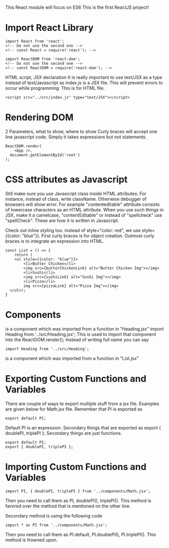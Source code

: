 This React module will focus on ES6
This is the first ReactJS project!


Import React Library
===
```
import React from 'react';
<!-- Do not use the second one -->
<!-- const React = require('react'); -->

import ReactDOM from 'react-dom';
<!-- Do not use the second one -->
<!-- const ReactDOM = require('react-dom'); -->
```
HTML script, JSX declaration
It is really important to use text/JSX as a type instead of text/Javascript as index.js is a JSX file.
This will prevent errors to occur while programming. This is for HTML file.
```
<script src="../src/index.js" type="text/JSX"></script>
```

Rendering DOM
===
2 Parameters, what to show, where to show
Curly braces will accept one line javascript code.
Simply it takes expressions but not statements.

```
ReactDOM.render(
    <App />, 
  document.getElementById('root')
);
```

CSS attributes as Javascript
===
Still make sure you use Javascript class inside HTML attributes. For instance, instead of class, write className. Otherwise debugger of browsers will show error.
For example "contenteditable" attribute consists of lowercase characters as an HTML attribute.
When you use such things in JSX, make it a camelcase, "contentEditable"
or instead of "spellcheck" use "spellCheck". These are how it is written in Javascript.

Check out inline styling too. instead of style="color: red", we use style={{color: "blue"}}.
First curly braces is for object creation. Outmost curly braces is to integrate an expression into HTML.
```
const List = () => {
    return (
    <ul style={{color: "blue"}}>
        <li>Butter Chicken</li>
        <img src={butterChickenLink} alt="Butter Chicken Img"></img>
        <li>Sushi</li>
        <img src={sushiLink} alt="Sushi Img"></img>
        <li>Pizza</li>
        img src={pizzaLink} alt="Pizza Img"></img>
  </ul>);
}
```

Components
===
<Heading /> is a component which was imported from a function in "Heading.jsx"
import Heading from '../src/Heading.jsx';
This is used to import that component into the ReactDOM.render();
Instead of writing full name you can say 
```
import Heading from '../src/Heading';
```

<List /> is a component which was imported from a function in "List.jsx"


Exporting Custom Functions and Variables
===
There are couple of ways to export multiple stuff from a jsx file. Examples are given below for Math.jsx file.
Remember that PI is exported as 

```
export default PI;
```

Default PI is an expression.
Secondary things that are exported as export { doublePI, triplePI };
Secondary things are just functions.

```
export default PI;
export { doublePI, triplePI };
```


Importing Custom Functions and Variables
===
```
import PI, { doublePI, triplePI } from '../components/Math.jsx';
```
Then you need to call them as PI, doublePI(), triplePI().
This method is favored over the method that is mentioned on the other line.

Secondary method is using the following code
```
import * as PI from '../components/Math.jsx';
```
Then you need to call them as PI.default, PI.doublePI(), PI.triplePI().
This method is frowned upon.
